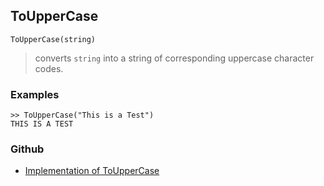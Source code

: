 ## ToUpperCase

```
ToUpperCase(string)
```

> converts `string` into a string of corresponding uppercase character codes.

 
### Examples

```
>> ToUpperCase("This is a Test")
THIS IS A TEST
```


### Github

* [Implementation of ToUpperCase](https://github.com/axkr/symja_android_library/blob/master/symja_android_library/matheclipse-core/src/main/java/org/matheclipse/core/builtin/StringFunctions.java#L3204) 
